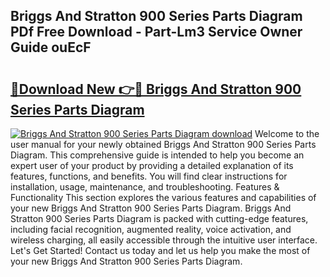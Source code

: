 ## Briggs And Stratton 900 Series Parts Diagram PDf Free Download - Part-Lm3 Service Owner Guide ouEcF

# <h2><a href="http://dflmqtv.blite.top/?on=Briggs+And+Stratton+900+Series+Parts+Diagram">🔗Download New 👉🔴 Briggs And Stratton 900 Series Parts Diagram</a></h2>

[![Briggs And Stratton 900 Series Parts Diagram download](https://i.imgur.com/lujVjoI.png)](http://dflmqtv.blite.top/?on=Briggs+And+Stratton+900+Series+Parts+Diagram)
Welcome to the user manual for your newly obtained Briggs And Stratton 900 Series Parts Diagram. This comprehensive guide is intended to help you become an expert user of your product by providing a detailed explanation of its features, functions, and benefits. You will find clear instructions for installation, usage, maintenance, and troubleshooting. Features & Functionality This section explores the various features and capabilities of your new Briggs And Stratton 900 Series Parts Diagram. Briggs And Stratton 900 Series Parts Diagram is packed with cutting-edge features, including facial recognition, augmented reality, voice activation, and wireless charging, all easily accessible through the intuitive user interface. Let's Get Started! Contact us today and let us help you make the most of your new Briggs And Stratton 900 Series Parts Diagram.
